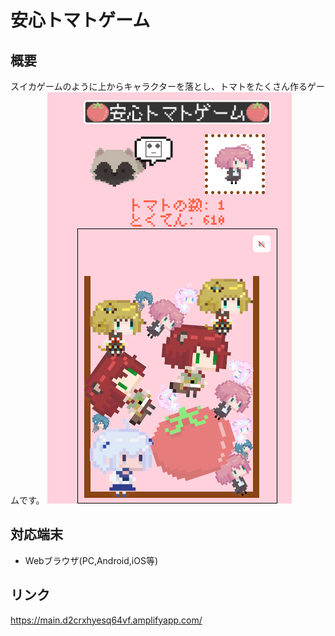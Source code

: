 # 安心トマトゲーム
## 概要
スイカゲームのように上からキャラクターを落とし、トマトをたくさん作るゲームです。
![プレイ画面](./img/play.png)
## 対応端末
- Webブラウザ(PC,Android,iOS等)
## リンク
https://main.d2crxhyesq64vf.amplifyapp.com/